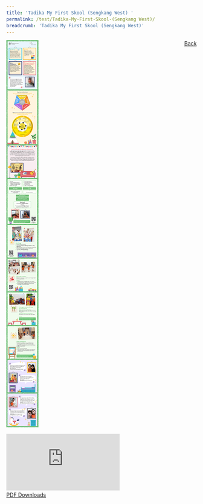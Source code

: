 ```yaml
---
title: 'Tadika My First Skool (Sengkang West) '
permalink: /test/Tadika-My-First-Skool-(Sengkang West)/
breadcrumb: 'Tadika My First Skool (Sengkang West)'
---
```

<a href="/gallery/gallery/pameran-bahasa-melayu-malay-language-exhibitions-b/preschool/" style="float:right;">Back</a>
<img src="/images/MYFIRSTSKOOL-Presch-Poster.jpg"> <br/>
<div class="video-container">
  <iframe src="https://www.youtube.com/embed/d6fmLlW8eoE" frameborder="0" allow="accelerometer; autoplay; encrypted-media; gyroscope; picture-in-picture" allowfullscreen></iframe></div>
<a href="/Sharing-Sessions/01-website-exhibitor-template-pdf.pdf" download>PDF Downloads</a>
